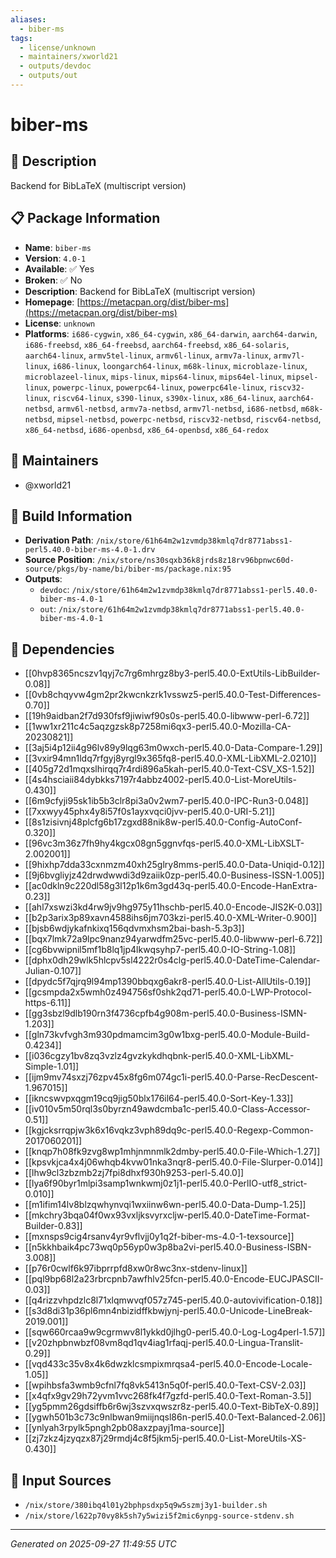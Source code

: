 ```yaml
---
aliases:
  - biber-ms
tags:
  - license/unknown
  - maintainers/xworld21
  - outputs/devdoc
  - outputs/out
---
```


# biber-ms

## 📝 Description

Backend for BibLaTeX (multiscript version)

## 📋 Package Information

- **Name**: `biber-ms`
- **Version**: `4.0-1`
- **Available**: ✅ Yes
- **Broken**: ✅ No
- **Description**: Backend for BibLaTeX (multiscript version)
- **Homepage**: [https://metacpan.org/dist/biber-ms](https://metacpan.org/dist/biber-ms)
- **License**: `unknown`
- **Platforms**: `i686-cygwin`, `x86_64-cygwin`, `x86_64-darwin`, `aarch64-darwin`, `i686-freebsd`, `x86_64-freebsd`, `aarch64-freebsd`, `x86_64-solaris`, `aarch64-linux`, `armv5tel-linux`, `armv6l-linux`, `armv7a-linux`, `armv7l-linux`, `i686-linux`, `loongarch64-linux`, `m68k-linux`, `microblaze-linux`, `microblazeel-linux`, `mips-linux`, `mips64-linux`, `mips64el-linux`, `mipsel-linux`, `powerpc-linux`, `powerpc64-linux`, `powerpc64le-linux`, `riscv32-linux`, `riscv64-linux`, `s390-linux`, `s390x-linux`, `x86_64-linux`, `aarch64-netbsd`, `armv6l-netbsd`, `armv7a-netbsd`, `armv7l-netbsd`, `i686-netbsd`, `m68k-netbsd`, `mipsel-netbsd`, `powerpc-netbsd`, `riscv32-netbsd`, `riscv64-netbsd`, `x86_64-netbsd`, `i686-openbsd`, `x86_64-openbsd`, `x86_64-redox`
## 👥 Maintainers

- @xworld21


## 🔧 Build Information

- **Derivation Path**: `/nix/store/61h64m2w1zvmdp38kmlq7dr8771abss1-perl5.40.0-biber-ms-4.0-1.drv`
- **Source Position**: `/nix/store/ns30sqxb36k8jrds8z18rv96bpnwc60d-source/pkgs/by-name/bi/biber-ms/package.nix:95`
- **Outputs**:
  - `devdoc`:  `/nix/store/61h64m2w1zvmdp38kmlq7dr8771abss1-perl5.40.0-biber-ms-4.0-1`
  - `out`:  `/nix/store/61h64m2w1zvmdp38kmlq7dr8771abss1-perl5.40.0-biber-ms-4.0-1`

## 🔗 Dependencies

- [[0hvp8365ncszv1qyj7c7rg6mhrgz8by3-perl5.40.0-ExtUtils-LibBuilder-0.08]]
- [[0vb8chqyvw4gm2pr2kwcnkzrk1vsswz5-perl5.40.0-Test-Differences-0.70]]
- [[19h9aidban2f7d930fsf9jiwiwf90s0s-perl5.40.0-libwww-perl-6.72]]
- [[1ww1xr211c4c5aqzgzsk8p7258mi6qx3-perl5.40.0-Mozilla-CA-20230821]]
- [[3aj5i4p12ii4g96lv89y9lqg63m0wxch-perl5.40.0-Data-Compare-1.29]]
- [[3vxir94mn1ldq7rfgyj8yrgl9x365fq8-perl5.40.0-XML-LibXML-2.0210]]
- [[405g72d1mqxslhirqq7r4rdi896a5kah-perl5.40.0-Text-CSV_XS-1.52]]
- [[4s4hsciaii84dybkks7197r4abbz4002-perl5.40.0-List-MoreUtils-0.430]]
- [[6m9cfyji95sk1ib5b3clr8pi3a0v2wm7-perl5.40.0-IPC-Run3-0.048]]
- [[7xxwyy45phx4y8i57f0s1ayxvqci0jvv-perl5.40.0-URI-5.21]]
- [[8s1zisivnj48plcfg6b17zgxd88nik8w-perl5.40.0-Config-AutoConf-0.320]]
- [[96vc3m36z7fh9hy4kgcx08gn5ggnvfqs-perl5.40.0-XML-LibXSLT-2.002001]]
- [[9hixhp7dda33cxnmzm40xh25glry8mms-perl5.40.0-Data-Uniqid-0.12]]
- [[9j6bvgliyjz42drwdwwdi3d9zaiik0zp-perl5.40.0-Business-ISSN-1.005]]
- [[ac0dkln9c220dl58g3l12p1k6m3gd43q-perl5.40.0-Encode-HanExtra-0.23]]
- [[ahl7xswzi3kd4rw9jv9hg975y11hschb-perl5.40.0-Encode-JIS2K-0.03]]
- [[b2p3arix3p89xavn4588ihs6jm703kzi-perl5.40.0-XML-Writer-0.900]]
- [[bjsb6wdjykafnkixq156qdvmxhsm2bai-bash-5.3p3]]
- [[bqx7lmk72a9lpc9nanz94yarwdfm25vc-perl5.40.0-libwww-perl-6.72]]
- [[cg6bvwipnil5mf1b8lq1jp4lkwqsyhp7-perl5.40.0-IO-String-1.08]]
- [[dphx0dh29wlk5hlcpv5sl4222r0s4clg-perl5.40.0-DateTime-Calendar-Julian-0.107]]
- [[dpydc5f7qjrq9l94mp1390bbqxg6akr8-perl5.40.0-List-AllUtils-0.19]]
- [[gcsmpda2x5wmh0z494756sf0shk2qd71-perl5.40.0-LWP-Protocol-https-6.11]]
- [[gg3sbzl9dlb190rn3f4736cpfb4g908m-perl5.40.0-Business-ISMN-1.203]]
- [[gln73kvfvgh3m930pdmamcim3g0w1bxg-perl5.40.0-Module-Build-0.4234]]
- [[i036cgzy1bv8zq3vzlz4gvzkykdhqbnk-perl5.40.0-XML-LibXML-Simple-1.01]]
- [[ijm9mv74sxzj76zpv45x8fg6m074gc1i-perl5.40.0-Parse-RecDescent-1.967015]]
- [[ikncswvpxqgm19cq9jig50blx176il64-perl5.40.0-Sort-Key-1.33]]
- [[iv010v5m50rql3s0byrzn49awdcmba1c-perl5.40.0-Class-Accessor-0.51]]
- [[kgjcksrrqpjw3k6x16vqkz3vph89dq9c-perl5.40.0-Regexp-Common-2017060201]]
- [[knqp7h08fk9zvg8wp1mhjnmnmlk2dmby-perl5.40.0-File-Which-1.27]]
- [[kpsvkjca4x4j06whqb4kvw01nka3nqr8-perl5.40.0-File-Slurper-0.014]]
- [[lhw9cl3zbzmb2zj7fpi8dhxf930h9253-perl-5.40.0]]
- [[lya6f90byr1mlpi3samp1wnkwmj0z1j1-perl5.40.0-PerlIO-utf8_strict-0.010]]
- [[m1ifim14lv8blzqwhynvqi1wxiinw6wn-perl5.40.0-Data-Dump-1.25]]
- [[mkchry3bqa04f0wx93vxljksvyrxcljw-perl5.40.0-DateTime-Format-Builder-0.83]]
- [[mxnsps9cig4rsanv4yr9vflvjj0y1q2f-biber-ms-4.0-1-texsource]]
- [[n5kkhbaik4pc73wq0p56yp0w3p8ba2vi-perl5.40.0-Business-ISBN-3.008]]
- [[p76r0cwlf6k97ibprrpfd8xw0r8wc3nx-stdenv-linux]]
- [[pql9bp68l2a23rbrcpnb7awfhlv25fcn-perl5.40.0-Encode-EUCJPASCII-0.03]]
- [[q4rizzvhpdzlc8l71xlqmwvqf057z745-perl5.40.0-autovivification-0.18]]
- [[s3d8di31p36pl6mn4nbizidffkbwjynj-perl5.40.0-Unicode-LineBreak-2019.001]]
- [[sqw660rcaa9w9cgrmwv8l1ykkd0jlhg0-perl5.40.0-Log-Log4perl-1.57]]
- [[v20zhpbnwbzf08vm8qd1qv4iag1rfaqj-perl5.40.0-Lingua-Translit-0.29]]
- [[vqd433c35v8x4k6dwzklcsmpixmrqsa4-perl5.40.0-Encode-Locale-1.05]]
- [[wpihbsfa3wmb9cfnl7fq8vk5413n5q0f-perl5.40.0-Text-CSV-2.03]]
- [[x4qfx9gv29h72yvm1vvc268fk4f7gzfd-perl5.40.0-Text-Roman-3.5]]
- [[yg5pmm26gdsiffb6r6wj3szvxqwszr8z-perl5.40.0-Text-BibTeX-0.89]]
- [[ygwh501b3c73c9nlbwan9miijnqsl86n-perl5.40.0-Text-Balanced-2.06]]
- [[ynlyah3rpylk5pngh2pb08axzpayj1ma-source]]
- [[zj7zkz4jzyqzx87j29rmdj4c8f5jkm5j-perl5.40.0-List-MoreUtils-XS-0.430]]

## 📁 Input Sources

- `/nix/store/380ibq4l01y2bphpsdxp5q9w5szmj3y1-builder.sh`
- `/nix/store/l622p70vy8k5sh7y5wizi5f2mic6ynpg-source-stdenv.sh`

---
*Generated on 2025-09-27 11:49:55 UTC*
